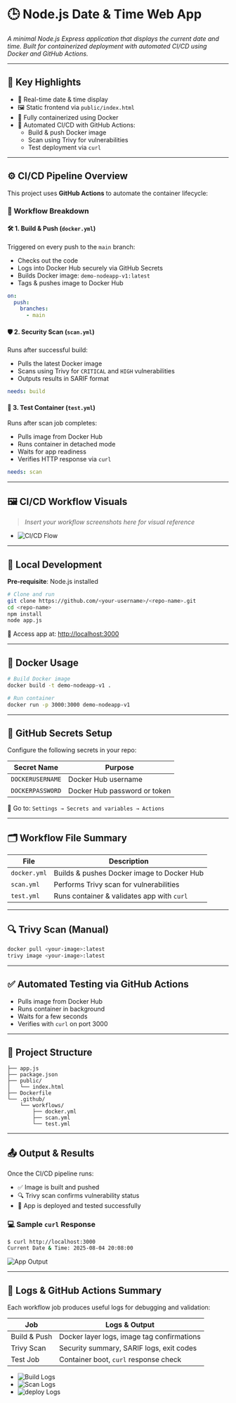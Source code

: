 # 🕒 Node.js Date & Time Web App

*A minimal Node.js Express application that displays the current date and time. Built for containerized deployment with automated CI/CD using Docker and GitHub Actions.*

---

## 🌟 Key Highlights

- 📅 Real-time date & time display  
- 🖼️ Static frontend via `public/index.html`  
- 🐳 Fully containerized using Docker  
- 🔄 Automated CI/CD with GitHub Actions:
  - Build & push Docker image  
  - Scan using Trivy for vulnerabilities  
  - Test deployment via `curl`  

---

## ⚙️ CI/CD Pipeline Overview

This project uses **GitHub Actions** to automate the container lifecycle:

### 🔄 Workflow Breakdown

#### 🛠️ 1. Build & Push (`docker.yml`)
Triggered on every push to the `main` branch:

- Checks out the code  
- Logs into Docker Hub securely via GitHub Secrets  
- Builds Docker image: `demo-nodeapp-v1:latest`  
- Tags & pushes image to Docker Hub  

```yaml
on:
  push:
    branches:
      - main
```

#### 🛡️ 2. Security Scan (`scan.yml`)
Runs after successful build:

- Pulls the latest Docker image  
- Scans using Trivy for `CRITICAL` and `HIGH` vulnerabilities  
- Outputs results in SARIF format  

```yaml
needs: build
```

#### 🧪 3. Test Container (`test.yml`)
Runs after scan job completes:

- Pulls image from Docker Hub  
- Runs container in detached mode  
- Waits for app readiness  
- Verifies HTTP response via `curl`  

```yaml
needs: scan
```

---

## 🖼️ CI/CD Workflow Visuals

> _Insert your workflow screenshots here for visual reference_

- ![CI/CD Flow](screenshots/cicd.png)

---

## 🚀 Local Development

**Pre-requisite**: Node.js installed

```bash
# Clone and run
git clone https://github.com/<your-username>/<repo-name>.git
cd <repo-name>
npm install
node app.js
```

🔗 Access app at: [http://localhost:3000](http://localhost:3000)

---

## 🐳 Docker Usage

```bash
# Build Docker image
docker build -t demo-nodeapp-v1 .

# Run container
docker run -p 3000:3000 demo-nodeapp-v1
```

---

## 🔐 GitHub Secrets Setup

Configure the following secrets in your repo:

| Secret Name      | Purpose                        |
|------------------|--------------------------------|
| `DOCKERUSERNAME` | Docker Hub username            |
| `DOCKERPASSWORD` | Docker Hub password or token   |

📍 Go to: `Settings → Secrets and variables → Actions`

---

## 🗂️ Workflow File Summary

| File            | Description                                      |
|------------------|--------------------------------------------------|
| `docker.yml`     | Builds & pushes Docker image to Docker Hub       |
| `scan.yml`       | Performs Trivy scan for vulnerabilities          |
| `test.yml`       | Runs container & validates app with `curl`       |

---

## 🔍 Trivy Scan (Manual)

```bash
docker pull <your-image>:latest
trivy image <your-image>:latest
```

---

## ✅ Automated Testing via GitHub Actions

- Pulls image from Docker Hub  
- Runs container in background  
- Waits for a few seconds  
- Verifies with `curl` on port 3000  

---

## 📁 Project Structure

```plaintext
├── app.js
├── package.json
├── public/
│   └── index.html
├── Dockerfile
└── .github/
    └── workflows/
        ├── docker.yml
        ├── scan.yml
        └── test.yml
```

---

## 📤 Output & Results

Once the CI/CD pipeline runs:

- ✅ Image is built and pushed  
- 🔍 Trivy scan confirms vulnerability status  
- 🚀 App is deployed and tested successfully  

### 💻 Sample `curl` Response

```bash
$ curl http://localhost:3000
Current Date & Time: 2025-08-04 20:08:00
```

![App Output](screenshots/image.png)

---

## 📜 Logs & GitHub Actions Summary

Each workflow job produces useful logs for debugging and validation:

| Job           | Logs & Output                            |
|---------------|-------------------------------------------|
| Build & Push  | Docker layer logs, image tag confirmations |
| Trivy Scan    | Security summary, SARIF logs, exit codes  |
| Test Job      | Container boot, `curl` response check     |

-   ![Build Logs](screenshots/log1.png)
-   ![Scan Logs](screenshots/log2.png)
-   ![deploy Logs](screenshots/log3.png)



